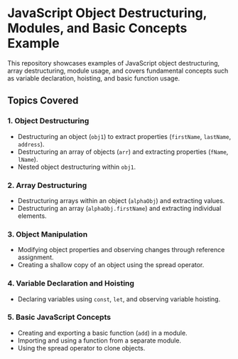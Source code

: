 # JavaScript Object Destructuring, Modules, and Basic Concepts Example

This repository showcases examples of JavaScript object destructuring, array destructuring, module usage, and covers fundamental concepts such as variable declaration, hoisting, and basic function usage.

## Topics Covered

### 1. Object Destructuring

- Destructuring an object (`obj1`) to extract properties (`firstName`, `lastName`, `address`).
- Destructuring an array of objects (`arr`) and extracting properties (`fName`, `lName`).
- Nested object destructuring within `obj1`.

### 2. Array Destructuring

- Destructuring arrays within an object (`alphaObj`) and extracting values.
- Destructuring an array (`alphaObj.firstName`) and extracting individual elements.

### 3. Object Manipulation

- Modifying object properties and observing changes through reference assignment.
- Creating a shallow copy of an object using the spread operator.

### 4. Variable Declaration and Hoisting

- Declaring variables using `const`, `let`, and observing variable hoisting.

### 5. Basic JavaScript Concepts

- Creating and exporting a basic function (`add`) in a module.
- Importing and using a function from a separate module.
- Using the spread operator to clone objects.



